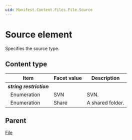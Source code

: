 ```yaml
---
uid: Manifest.Content.Files.File.Source
---
```


# Source element

Specifies the source type.

## Content type

|Item|Facet value|Description|
|--- |--- |--- |
|***string restriction***|||
|&nbsp;&nbsp;Enumeration|SVN|SVN.|
|&nbsp;&nbsp;Enumeration|Share|A shared folder.|

## Parent

[File](xref:Manifest.Content.Files.File)
